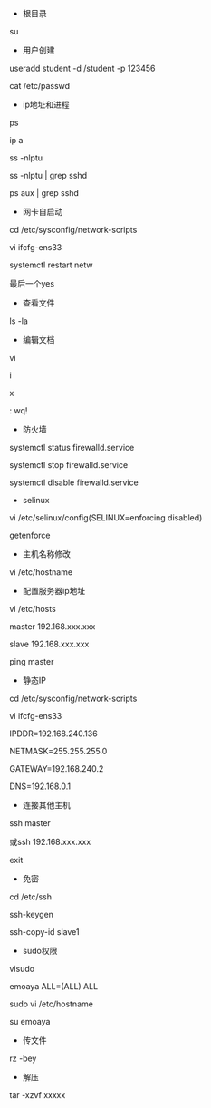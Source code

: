 * 根目录

su

* 用户创建

useradd student -d /student -p 123456

cat /etc/passwd

* ip地址和进程

ps

ip a

ss -nlptu

ss -nlptu | grep sshd

ps aux | grep sshd

* 网卡自启动

cd /etc/sysconfig/network-scripts

vi ifcfg-ens33

systemctl restart netw

最后一个yes

* 查看文件

ls -la

* 编辑文档

vi

i

x

: wq!

* 防火墙

systemctl status firewalld.service

systemctl stop firewalld.service

systemctl disable firewalld.service

* selinux

vi /etc/selinux/config(SELINUX=enforcing disabled)

getenforce

* 主机名称修改

vi /etc/hostname

* 配置服务器ip地址

vi /etc/hosts

master  192.168.xxx.xxx

slave  192.168.xxx.xxx

ping master

* 静态IP

cd /etc/sysconfig/network-scripts

vi ifcfg-ens33

IPDDR=192.168.240.136

NETMASK=255.255.255.0

GATEWAY=192.168.240.2

DNS=192.168.0.1 

* 连接其他主机

ssh master

或ssh 192.168.xxx.xxx

exit

* 免密

cd /etc/ssh

ssh-keygen

ssh-copy-id slave1

* sudo权限

visudo

emoaya  ALL=(ALL)       ALL  

sudo vi /etc/hostname

su emoaya

* 传文件

rz -bey

* 解压

tar -xzvf xxxxx